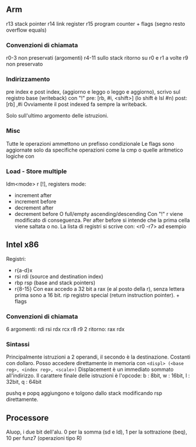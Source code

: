 
## Arm

r13 stack pointer
r14 link register
r15 program counter + flags (segno resto overflow equals)
### Convenzioni di chiamata
r0-3 non preservati (argomenti)
r4-11 sullo stack
ritorno su r0 e r1
a volte r9 non preservato
### Indirizzamento
pre index e post index, (aggiorno e leggo o leggo e aggiorno), scrivo sul registro base (writeback) con "!"
pre: \[rb, \#i, \<shift>]  (lo shift è lsl \#n) 
post:\[rb] ,\#i
Ovviamente il post indexed fa sempre la writeback.

Solo sull'ultimo argomento delle istruzioni.
### Misc
Tutte le operazioni ammettono un prefisso condizionale
Le flags sono aggiornate solo da specifiche operazioni come la cmp o quelle aritmetico logiche con 

### Load - Store multiple
ldm\<mode> r \[!], registers
mode:
- increment after
- increment before
- decrement after
- decrement before
O full/empty ascending/descending
Con "!" r viene modificato di conseguenza. Per after before si intende che la prima cella viene saltata o no.
La lista di registri si scrive con: \<r0 -r7> ad esempio

## Intel x86
Registri:
- r{a-d}x
- rsi rdi (source and destination index)
- rbp rsp (base and stack pointers)
- r{8-15}
Con eax accedo a 32 bit a rax (e al posto della r), senza lettera prima sono a 16 bit.
rip registro special (return instruction pointer).
\+ flags

### Convenzioni di chiamata
6 argomenti: rdi rsi rdx rcx r8 r9
2 ritorno: rax rdx

### Sintassi
Principalmente istruzioni a 2 operandi, il secondo è la destinazione.
Costanti con dollaro.
Posso accedere direttamente in memoria con `<displ> (<base reg>, <index reg>, <scale>)`
Displacement è un immediato sommato all'indirizzo.
Il carattere finale delle istruzioni è l'opcode: b : 8bit, w : 16bit, l : 32bit, q : 64bit

pushq e popq aggiungono e tolgono dallo stack modificando rsp direttamente.
## Processore

Aluop, i due bit dell'alu. 0 per la somma (sd e ld), 1 per la sottrazione (beq), 10 per funz7 (operazioni tipo R)

